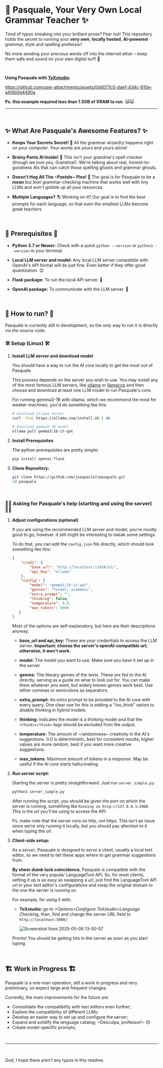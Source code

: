 # 🤖 Pasquale, Your Very Own Local Grammar Teacher ✨

Tired of typos sneaking into your brilliant prose? Fear not! This repository holds the secret to running your **very own**, **locally hosted**, **AI-powered** grammar, style and spelling professor!

No more sending your precious words off into the internet ether – keep them safe and sound on your own digital turf! 🏡

&nbsp;

**Using Pasquale with [TeXstudio](https://github.com/texstudio-org/texstudio):**


https://github.com/user-attachments/assets/0dd077c0-dae1-434c-910e-a4f4b0e4490a


**Ps. this example required less than 1.5GB of VRAM to run.** 🙀🙀

---


&nbsp;


## ✨ What Are Pasquale's Awesome Features? ✨

* **Keeps Your Secrets Secret!** 🤫 All the grammar wizardry happens right on your computer. Your words are yours and yours alone!
  
* **Brainy Pants AI Inside!** 🧠 This isn't your grandma's spell checker (though we love you, Grandma!). We're talking about real, honest-to-goodness AIs that can catch those spelling ghosts and grammar ghouls.
  
* **Doesn't Hog All The ~Pastels~ Pies!** 🥧 The goal is for Pasquale to be a **mean** but *lean* grammar-checking machine that works well with tiny LLMs and won't gobble up all your resources.
  
* **Multiple Languages?** 🌎 Working on it!! Our goal is to find the best prompts for each language, so that even the smallest LLMs become great teachers.

&nbsp;

## 📜 Prerequisites 📜

* **Python 3.7 or Newer:** Check with a quick `python --version` or `python3 --version` in your terminal.
  
* **Local LLM server and model:** Any local LLM server compatible with OpenAI's API format will do just fine. Even better if they offer good quantization. 😉
  
* **Flask package:** To run the local API server. 🍾
  
* **OpenAI package:** To communicate with the LLM server. 🦙

&nbsp;
  
## 📝 How to run? 📝

Pasquale is currently still in development, so the only way to run it is directly via the source code.

### 🛠️ Setup (Linux) 🛠️

1.  **Install LLM server and download model**

    You should have a way to run the AI core locally to get the most out of Pasquale.

    This process depends on the server you wish to use.
    You may install any of the most famous LLM servers, like [ollama](https://www.ollama.com/) or [llamaccp](https://github.com/ggml-org/llama.cpp)
    and then choose and download at least one LLM model to run Pasquale's core.

    For running gemma3-1B with ollama, which we recommend the most for weaker machines, you'd do something like this:
    ```bash
    # download ollama server
    curl -fsSL https://ollama.com/install.sh | sh

    # download gemma3-1B model
    ollama pull gemma3:1b-it-qat
    ```

    
3.  **Install Prerequisites**
    
    The python prerequisites are pretty simple:
    ```bash
    pip install openai flask
    ```

4.  **Clone Repository:**

    ```bash
    git clone https://github.com/joaopaulo7/pasquale.git
    cd pasquale
    ```

   
&nbsp;

### 🙋‍♀️ Asking for Pasquale's help (starting and using the server) 🙋‍♀️

1. **Adjust configurations (optional)**
   
   If you are using the recommended LLM server and model, you're mostly good to go; however. it still might be interesting to tweak some settings.
   
   To do that, you can edit the `config.json` file directly, which should look something like this:
   ```json
   {
       "creds": {
           "base_url": "http://localhost:11434/v1/",
           "api_key": "ollama" 
       },
       "config": {
           "model": "gemma3:1b-it-qat",
           "genres": "formal; academic",
           "extra_prompt": "",
           "thinking": false,
           "temperature": 0.0,
           "max_tokens": 8000
      }
   }
   ```
   Most of the options are self-explanatory, but here are their descriptions anyway:
   - **base_url and api_key:** These are your credentials to access the LLM server. **Important: choose the server's openAI-compatible url; otherwise, it won't work.**
     
   - **model:** The model you want to use. Make sure you have it set up in the server.
     
   - **genres:** The literary genres of the texts. These are fed to the AI directly, serving as a guide on what to look out for.
     You can make them whatever you want, but widely known genres work best. Use either commas or semicolons as separators.
   
   - **extra_prompt:** An extra prompt to be provided to the AI core with every query. One clear use for this is adding a "/no_think" option to disable thinking in hybrid models.
     
   - **thinking:** Indicates the model is a thinking model and that the `<think></think>` tags should be excluded from the output.
     
   - **temperature:** The amount of ~randomness~ creativity in the AI's suggestions. 0.0 is deterministic, best for consistent results; higher values are more random, best if you want more creative suggestions.
  
   - **max_tokens:** Maximum amount of tokens in a response. May be useful if the AI core starts hallucinating.


2.  **Run server script:**

    Starting the server is pretty straightforward. Just run `server_simple.py`:
    ```bash
    python3 server_simple.py
    ```

    After running the script, you should be given the port on which the server is running, something like `Running on http://127.0.0.1:5000`. This is the url you'll be using to access the API.

    Ps. make note that the server runs on http, not https. This isn't an issue since we're only running it locally, but you should pay attention to it when typing the url.

4.  **Client-side setup:**

    As a *server*, Pasquale is designed to *serve* a client, usually a local text editor, so we need to tell these apps where to get grammar suggestions from.
    
    **By sheer dumb luck coincidence**, Pasquale is compatible with the format of the very popular LanguageTool API.
    So, for most clients, setting it up is as easy as swapping a url,  just find the LanguageTool API url in your text editor's configurations and swap the original domain to the one the server is running on.

    For example, for using it with:
    - **TeXstudio:** go to *>Options>Configure TeXstudio>Language Checking*, then, find and change the server URL field to `http://localhost:5000/`:

      ![Screenshot from 2025-05-06 13-50-57](https://github.com/user-attachments/assets/7abcc957-fe75-4238-8b85-a4404313fa8b)
     
     Pronto! You should be getting hits in the server as soon as you start typing.

&nbsp;

## 🏗️ Work in Progress 🏗️

Pasquale is a one-man operation, still a work in progress and very preliminary, so expect large and frequent changes.

Currently, the main improvements for the future are:
- Consolidate the compatibility with text editors even further;
- Explore the compatibility of different LLMs;
- Develop an easier way to set up and configure the server;
- Expand and solidify the language catalog; ~Desculpa, professor!~ 😓
- Create model-specific prompts;

&nbsp;


---

&nbsp;
&nbsp;

God, I hope there aren't any typos in this readme.

